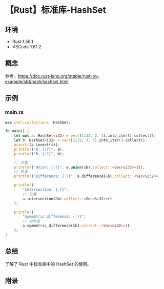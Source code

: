 # 【Rust】标准库-HashSet

## 环境

- Rust 1.56.1
- VSCode 1.61.2

## 概念

参考：<https://doc.rust-lang.org/stable/rust-by-example/std/hash/hashset.html>  

## 示例

### main.rs

```rust
use std::collections::HashSet;

fn main() {
    let mut a: HashSet<i32> = vec![1i32, 2, 3].into_iter().collect();
    let b: HashSet<i32> = vec![2i32, 3, 4].into_iter().collect();
    assert!(a.insert(4));
    println!("A: {:?}", a);
    println!("B: {:?}", b);

    // 并集
    println!("Union: {:?}", a.union(&b).collect::<Vec<&i32>>());
    // 差集
    println!("Difference: {:?}", a.difference(&b).collect::<Vec<&i32>>());

    println!(
        "Intersection: {:?}",
        // 交集
        a.intersection(&b).collect::<Vec<&i32>>()
    );

    println!(
        "Symmetric Difference: {:?}",
        // 对称差
        a.symmetric_difference(&b).collect::<Vec<&i32>>()
    );
}
```

## 总结

了解了 Rust 中标准库中的 HashSet 的使用。

## 附录

